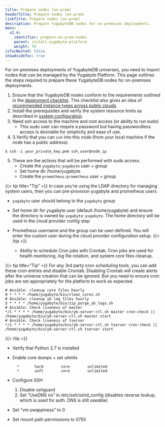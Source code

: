 ```yaml
---
title: Prepare nodes (on-prem)
headerTitle: Prepare nodes (on-prem)
linkTitle: Prepare nodes (on-prem)
description: Prepare YugabyteDB nodes for on-premises deployments.
menu:
  v2.4:
    identifier: prepare-on-prem-nodes
    parent: install-yugabyte-platform
    weight: 79
isTocNested: false
showAsideToc: true
---
```


For on-premises deployments of YugabyteDB universes, you need to import nodes that can be managed by the Yugabyte Platform. This page outlines the steps required to prepare these YugabyteDB nodes for on-premises deployments.



1. Ensure that the YugabyteDB nodes conform to the requirements outlined in the [deployment checklist](/preview/deploy/checklist/). This checklist also gives an idea of [recommended instance types across public clouds](/preview/deploy/checklist/#running-on-public-clouds).
2. Install the prerequisites and verify the system resource limits as described in [system configuration](/preview/deploy/manual-deployment/system-config).
3. Need ssh access to the machine and root access (or ability to run sudo)
    *   This sudo user can require a password but having passwordless access is desirable for simplicity and ease of use.
4. 3.Verify that you can `ssh` into this node (from your local machine if the node has a public address).


```
$ ssh -i your_private_key.pem ssh_user@node_ip
```

5. These are the actions that will be performed with sudo access.
    *   Create the `yugabyte:yugabyte` user + group
    *   Set home dir /home/yugabyte
    *   Create the `prometheus:prometheus` user + group

{{< tip title="Tip" >}}
In case you’re using the LDAP directory for managing system users, then you can pre-provision yugabyte and prometheus users

*   `yugabyte` user should belong to the `yugabyte` group
*   Set home dir for yugabyte user (default /home/yugabyte) and ensure the directory is owned by `yugabyte:yugabyte`. The home directory will be used in the cloud provider config step
*   Prometheus username and the group can be user-defined. You will enter the custom user during the cloud provider configuration setup.
{{< /tip >}}

    * Ability to schedule Cron jobs with Crontab. Cron jobs are used for health monitoring, log file rotation, and system core files cleanup.


{{< tip title="Tip" >}}
For any 3rd party cron scheduling tools, you can add these cron entries and disable Crontab. Disabling Crontab will create alerts after the universe creation that can be ignored. But you need to ensure cron jobs are set appropriately  for the platform to work as expected.

```
# Ansible: cleanup core files hourly
0 * * * * /home/yugabyte/bin/clean_cores.sh
# Ansible: cleanup yb log files hourly
5 * * * * /home/yugabyte/bin/zip_purge_yb_logs.sh
# Ansible: Check liveness of master
*/1 * * * * /home/yugabyte/bin/yb-server-ctl.sh master cron-check || /home/yugabyte/bin/yb-server-ctl.sh master start
# Ansible: Check liveness of tserver
*/1 * * * * /home/yugabyte/bin/yb-server-ctl.sh tserver cron-check || /home/yugabyte/bin/yb-server-ctl.sh tserver start
```

{{< /tip >}}

*   Verify that Python 2.7 is installed
*   Enable core dumps + set ulimits

    ```
      *       hard        core        unlimited
      *       soft        core        unlimited
    ```


*   Configure SSH

    1. Disable sshguard
    2. Set “UseDNS no” in /etc/ssh/sshd_config (disables reverse lookup, which is used for auth. DNS is still useable)
*   Set “vm.swappiness” to 0
*   Set mount path permissions to 0755
